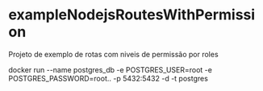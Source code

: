 # exampleNodejsRoutesWithPermission
Projeto de exemplo de rotas com niveis de permissão por roles

docker run --name postgres_db -e POSTGRES_USER=root -e POSTGRES_PASSWORD=root.. -p 5432:5432 -d -t postgres
